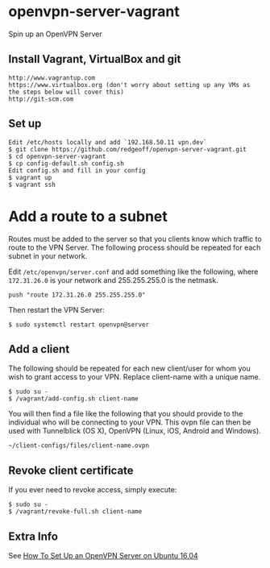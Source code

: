 # openvpn-server-vagrant

Spin up an OpenVPN Server


## Install Vagrant, VirtualBox and git

    http://www.vagrantup.com
    https://www.virtualbox.org (don't worry about setting up any VMs as the steps below will cover this)
    http://git-scm.com


## Set up

    Edit /etc/hosts locally and add `192.168.50.11 vpn.dev`
    $ git clone https://github.com/redgeoff/openvpn-server-vagrant.git
    $ cd openvpn-server-vagrant
    $ cp config-default.sh config.sh
    Edit config.sh and fill in your config
    $ vagrant up
    $ vagrant ssh


# Add a route to a subnet

Routes must be added to the server so that you clients know which traffic to route to the VPN Server. The following process should be repeated for each subnet in your network.

Edit `/etc/openvpn/server.conf` and add something like the following, where `172.31.26.0` is your network and 255.255.255.0 is the netmask.

    push "route 172.31.26.0 255.255.255.0"

Then restart the VPN Server:

    $ sudo systemctl restart openvpn@server


## Add a client

The following should be repeated for each new client/user for whom you wish to grant access to your VPN. Replace client-name with a unique name.

    $ sudo su -
    $ /vagrant/add-config.sh client-name

You will then find a file like the following that you should provide to the individual who will be connecting to your VPN. This ovpn file can then be used with Tunnelblick (OS X), OpenVPN (Linux, iOS, Android and Windows).

    ~/client-configs/files/client-name.ovpn


## Revoke client certificate

If you ever need to revoke access, simply execute:

    $ sudo su -
    $ /vagrant/revoke-full.sh client-name


## Extra Info

See [How To Set Up an OpenVPN Server on Ubuntu 16.04](https://www.digitalocean.com/community/tutorials/how-to-set-up-an-openvpn-server-on-ubuntu-16-04)

